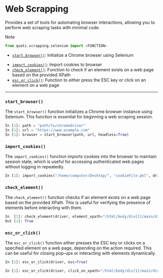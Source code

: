 # Web Scrapping

Provides a set of tools for automating browser interactions, allowing you to perform web scraping tasks with minimal code.

> [!NOTE]
> ```py
> from quati.scrapping.selenium import <FUNCTION>
> ```

- [`start_browser()`](scrapping.md#start_browser): Initialize a Chrome browser using Selenium
<!-- - [`export_cookies()`](scrapping.md#export_cookies): Export cookies from browser -->
- [`import_cookies()`](scrapping.md#import_cookies): Import cookies to browser
- [`check_element()`](scrapping.md#check_element): Function to check if an element exists on a web page based on the provided XPath
- [`esc_or_click()`](scrapping.md#esc_or_click): Function to either press the ESC key or click on an element on a web page

---

### `start_browser()`
The `start_browser()` function initializes a Chrome browser instance using Selenium. This function is essential for beginning a web scraping session.

```py
In [1]: path = "path/to/chromedriver"
In [1]: url = "https://www.example.com"
In [1]: browser = start_browser(path, url, headless=True)
```

<!-- ### `export_cookies()`
The `export_cookies()` function exports cookies from browser to maintain session state, which is useful for accessing authenticated web pages without logging in repeatedly.

```py
In [1]: export_cookies("/home/computer/Desktop/", "cookieFile.pkl", driver)
``` -->

### `import_cookies()`
The `import_cookies()` function imports cookies into the browser to maintain session state, which is useful for accessing authenticated web pages without logging in repeatedly.

```py
In [1]: import_cookies("/home/computer/Desktop/", "cookieFile.pkl", driver)
```

### `check_element()`
The `check_element()` function checks if an element exists on a web page based on the provided XPath. This is useful for verifying the presence of elements before interacting with them.

```py
In  [1]: check_element(driver, element_xpath="/html/body/div[1]/main/div[1]/svg"):
Out [1]: True
```

### `esc_or_click()`
The `esc_or_click()` function either presses the ESC key or clicks on a specified element on a web page, depending on the action required. This can be useful for closing pop-ups or interacting with elements dynamically.

```py
In [1]: esc_or_click(driver, esc=True)

In [1]: esc_or_click(driver, click_on_xpath="/html/body/div[1]/main/div[1]/svg")
```